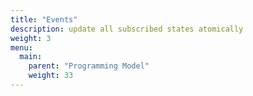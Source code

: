 ```yaml
---
title: "Events"
description: update all subscribed states atomically
weight: 3
menu:
  main: 
    parent: "Programming Model"
    weight: 33
---
```

